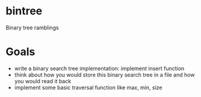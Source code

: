 bintree
=======

Binary tree ramblings

Goals
=====
* write a binary search tree implementation: implement insert function
* think about how you would store this binary search tree in a file and how you would read it back
* implement some basic traversal function like max, min, size
